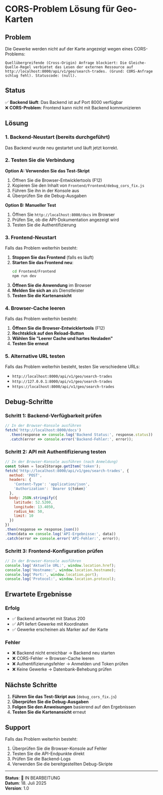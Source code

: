 # CORS-Problem Lösung für Geo-Karten

## Problem
Die Gewerke werden nicht auf der Karte angezeigt wegen eines CORS-Problems:
```
Quellübergreifende (Cross-Origin) Anfrage blockiert: Die Gleiche-Quelle-Regel verbietet das Lesen der externen Ressource auf http://localhost:8000/api/v1/geo/search-trades. (Grund: CORS-Anfrage schlug fehl). Statuscode: (null).
```

## Status
✅ **Backend läuft**: Das Backend ist auf Port 8000 verfügbar  
❌ **CORS-Problem**: Frontend kann nicht mit Backend kommunizieren

## Lösung

### 1. Backend-Neustart (bereits durchgeführt)
Das Backend wurde neu gestartet und läuft jetzt korrekt.

### 2. Testen Sie die Verbindung

**Option A: Verwenden Sie das Test-Skript**
1. Öffnen Sie die Browser-Entwicklertools (F12)
2. Kopieren Sie den Inhalt von `Frontend/Frontend/debug_cors_fix.js`
3. Führen Sie ihn in der Konsole aus
4. Überprüfen Sie die Debug-Ausgaben

**Option B: Manueller Test**
1. Öffnen Sie `http://localhost:8000/docs` im Browser
2. Prüfen Sie, ob die API-Dokumentation angezeigt wird
3. Testen Sie die Authentifizierung

### 3. Frontend-Neustart
Falls das Problem weiterhin besteht:

1. **Stoppen Sie das Frontend** (falls es läuft)
2. **Starten Sie das Frontend neu**:
   ```bash
   cd Frontend/Frontend
   npm run dev
   ```
3. **Öffnen Sie die Anwendung** im Browser
4. **Melden Sie sich an** als Dienstleister
5. **Testen Sie die Kartenansicht**

### 4. Browser-Cache leeren
Falls das Problem weiterhin besteht:

1. **Öffnen Sie die Browser-Entwicklertools** (F12)
2. **Rechtsklick auf den Reload-Button**
3. **Wählen Sie "Leerer Cache und hartes Neuladen"**
4. **Testen Sie erneut**

### 5. Alternative URL testen
Falls das Problem weiterhin besteht, testen Sie verschiedene URLs:

- `http://localhost:8000/api/v1/geo/search-trades`
- `http://127.0.0.1:8000/api/v1/geo/search-trades`
- `https://localhost:8000/api/v1/geo/search-trades`

## Debug-Schritte

### Schritt 1: Backend-Verfügbarkeit prüfen
```javascript
// In der Browser-Konsole ausführen
fetch('http://localhost:8000/docs')
  .then(response => console.log('Backend Status:', response.status))
  .catch(error => console.error('Backend-Fehler:', error));
```

### Schritt 2: API mit Authentifizierung testen
```javascript
// In der Browser-Konsole ausführen (nach Anmeldung)
const token = localStorage.getItem('token');
fetch('http://localhost:8000/api/v1/geo/search-trades', {
  method: 'POST',
  headers: {
    'Content-Type': 'application/json',
    'Authorization': `Bearer ${token}`
  },
  body: JSON.stringify({
    latitude: 52.5200,
    longitude: 13.4050,
    radius_km: 50,
    limit: 10
  })
})
.then(response => response.json())
.then(data => console.log('API-Ergebnisse:', data))
.catch(error => console.error('API-Fehler:', error));
```

### Schritt 3: Frontend-Konfiguration prüfen
```javascript
// In der Browser-Konsole ausführen
console.log('Aktuelle URL:', window.location.href);
console.log('Hostname:', window.location.hostname);
console.log('Port:', window.location.port);
console.log('Protocol:', window.location.protocol);
```

## Erwartete Ergebnisse

### Erfolg
- ✅ Backend antwortet mit Status 200
- ✅ API liefert Gewerke mit Koordinaten
- ✅ Gewerke erscheinen als Marker auf der Karte

### Fehler
- ❌ Backend nicht erreichbar → Backend neu starten
- ❌ CORS-Fehler → Browser-Cache leeren
- ❌ Authentifizierungsfehler → Anmelden und Token prüfen
- ❌ Keine Gewerke → Datenbank-Behebung prüfen

## Nächste Schritte

1. **Führen Sie das Test-Skript aus** (`debug_cors_fix.js`)
2. **Überprüfen Sie die Debug-Ausgaben**
3. **Folgen Sie den Anweisungen** basierend auf den Ergebnissen
4. **Testen Sie die Kartenansicht** erneut

## Support

Falls das Problem weiterhin besteht:
1. Überprüfen Sie die Browser-Konsole auf Fehler
2. Testen Sie die API-Endpunkte direkt
3. Prüfen Sie die Backend-Logs
4. Verwenden Sie die bereitgestellten Debug-Skripte

---
**Status**: 🔧 IN BEARBEITUNG  
**Datum**: 18. Juli 2025  
**Version**: 1.0 